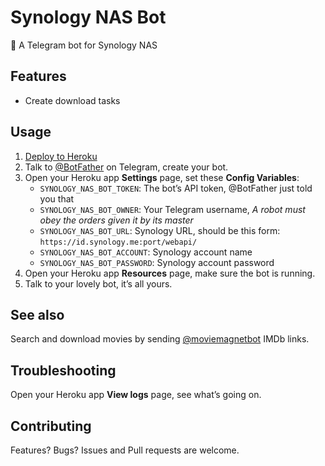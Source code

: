 # Synology NAS Bot

🤖 A Telegram bot for Synology NAS

## Features

- Create download tasks

## Usage

1. [Deploy to Heroku](https://heroku.com/deploy?template=https://github.com/idealhack/synologynasbot)
1. Talk to [@BotFather](https://t.me/BotFather) on Telegram, create your bot.
1. Open your Heroku app **Settings** page, set these **Config Variables**:
    - `SYNOLOGY_NAS_BOT_TOKEN`: The bot’s API token, @BotFather just told you that
    - `SYNOLOGY_NAS_BOT_OWNER`: Your Telegram username, *A robot must obey the orders given it by its master*
    - `SYNOLOGY_NAS_BOT_URL`: Synology URL, should be this form: `https://id.synology.me:port/webapi/`
    - `SYNOLOGY_NAS_BOT_ACCOUNT`: Synology account name
    - `SYNOLOGY_NAS_BOT_PASSWORD`: Synology account password
1. Open your Heroku app **Resources** page, make sure the bot is running.
1. Talk to your lovely bot, it’s all yours.

## See also

Search and download movies by sending [@moviemagnetbot](https://t.me/moviemagnetbot) IMDb links.

## Troubleshooting

Open your Heroku app **View logs** page, see what’s going on.

## Contributing

Features? Bugs? Issues and Pull requests are welcome.
